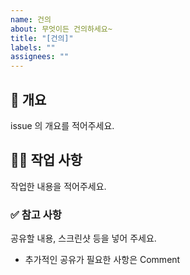 ```yaml
---
name: 건의
about: 무엇이든 건의하세요~
title: "[건의]"
labels: ""
assignees: ""
---
```


## 📌 개요

issue 의 개요를 적어주세요.

## 👩‍💻 작업 사항

작업한 내용을 적어주세요.

### ✅ 참고 사항

공유할 내용, 스크린샷 등을 넣어 주세요.

- 추가적인 공유가 필요한 사항은 Comment
